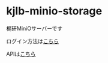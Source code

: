 # kjlb-minio-storage

梶研MiniOサーバーです

ログイン方法は[こちら](https://kjlb.esa.io/posts/5610)

APIは[こちら](https://kjlb.esa.io/posts/5621)
